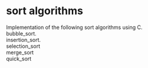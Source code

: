 # sort algorithms

Implementation of the following sort algorithms using C.  
bubble_sort.  
insertion_sort.  
selection_sort  
merge_sort  
quick_sort  

